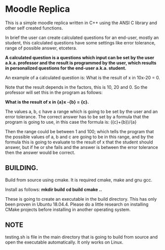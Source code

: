 # Moodle Replica

This is a simple moodle replica written in C++ using the ANSI C library and other self created functions.

In brief the user can create calculated questions for an end-user, mostly an student, this calculated questions have some settings like error tolerance, range of possible answer, etcetera.

**A calculated question is a questions which input can be set by the user a.k.a. professor and the result is programmed by the user, which results in personalized questions for the end-user a.k.a. student.**

An example of a calculated question is:
What is the result of x in 10x-20 = 0.

Note that the result depends in the factors, this is 10, 20 and 0.
So the professor will set this in the program as follows:

**What is the result of x in {a}x -{b} = {c}.**

The values a, b, c have a range which is going to be set by the user and an error tolerance. The correct answer has to be set by a formula that the program is going to use, in this case the formula is:
({c}+{b})/{a}

Then the range could be between 1 and 100; which tells the program that the possible values of a, b and c are going to be in this range, and by the formula this is going to evaluate to the result of x that the student should answer, but if he or she fails and the answer is between the error tolerance then the answer would be correct.

## BUILDING.
Build from source using cmake.
It is required cmake, make and gnu gcc.

Install as follows:
**mkdir build**
**cd build**
**cmake ..**

These is going to create an executable in the build directory.
This has only been proven in Ubuntu 18.04.4.
Please do a little research on installing CMake projects before installing in another operating system.

## NOTE
testing.sh is file in the main directory that is going to build from source and open the executable automatically. It only works on Linux.
